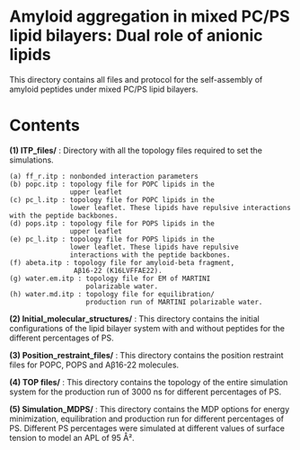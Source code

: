 # Amyloid aggregation in mixed PC/PS lipid bilayers: Dual role of anionic lipids 
This directory contains all files and protocol for the self-assembly of amyloid peptides under mixed PC/PS lipid bilayers.

# Contents

**(1) ITP_files/** : Directory with all the topology files required to set the simulations. 

    (a) ff_r.itp : nonbonded interaction parameters 
    (b) popc.itp : topology file for POPC lipids in the     
                   upper leaflet
    (c) pc_l.itp : topology file for POPC lipids in the 
                   lower leaflet. These lipids have repulsive interactions with the peptide backbones. 
    (d) pops.itp : topology file for POPS lipids in the     
                   upper leaflet
    (e) pc_l.itp : topology file for POPS lipids in the 
                   lower leaflet. These lipids have repulsive 
                   interactions with the peptide backbones.
    (f) abeta.itp : topology file for amyloid-beta fragment,   
                    Aβ16-22 (K16LVFFAE22).
    (g) water.em.itp : topology file for EM of MARTINI    
                       polarizable water. 
    (h) water.md.itp : topology file for equilibration/     
                       production run of MARTINI polarizable water. 

**(2) Initial_molecular_structures/** : This directory contains the initial configurations of the lipid bilayer system with and without peptides for the different percentages of PS.

**(3) Position_restraint_files/** : This directory contains the position restraint files for POPC, POPS and Aβ16-22 molecules.

**(4) TOP files/** : This directory contains the topology of the entire simulation system for the production run of 3000 ns for different percentages of PS.

**(5) Simulation_MDPS/** : This directory contains the MDP options for energy minimization, equilibration and production run for different percentages of PS. Different PS percentages were simulated at different values of surface tension to model an APL of 95 Å².

#